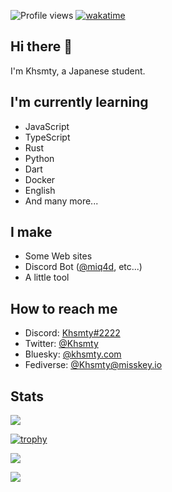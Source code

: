 ![Profile views](https://komarev.com/ghpvc/?username=khsmty)
[![wakatime](https://wakatime.com/badge/user/00015e7c-0762-4449-b1b4-fde19a0d35b2.svg)](https://wakatime.com/@tokoshi)

## Hi there 👋

I'm Khsmty, a Japanese student.

## I'm currently learning

- JavaScript
- TypeScript
- Rust
- Python
- Dart
- Docker
- English
- And many more...

## I make

- Some Web sites
- Discord Bot ([@miq4d](https://github.com/miq4d), etc...)
- A little tool

## How to reach me

- Discord: [Khsmty#2222](https://discord.com/users/723052392911863858)
- Twitter: [@Khsmty](https://twitter.com/Khsmty)
- Bluesky: [@khsmty.com](https://bsky.app/profile/khsmty.com)
- Fediverse: [@Khsmty@misskey.io](https://misskey.io/@Khsmty)

## Stats

[![](https://github-readme-stats.vercel.app/api/?username=Khsmty&show_icons=true&count_private=true)](https://github.com/anuraghazra/github-readme-stats)

[![trophy](https://github-profile-trophy.vercel.app/?username=khsmty&margin-w=10&margin-h=10&column=3)](https://github.com/ryo-ma/github-profile-trophy)

[![](https://github-readme-stats.vercel.app/api/top-langs/?username=Khsmty&layout=compact)](https://github.com/anuraghazra/github-readme-stats)

[![](https://github-readme-stats.vercel.app/api/wakatime?username=Khsmty&layout=compact)](https://wakatime.com/@Khsmty)
